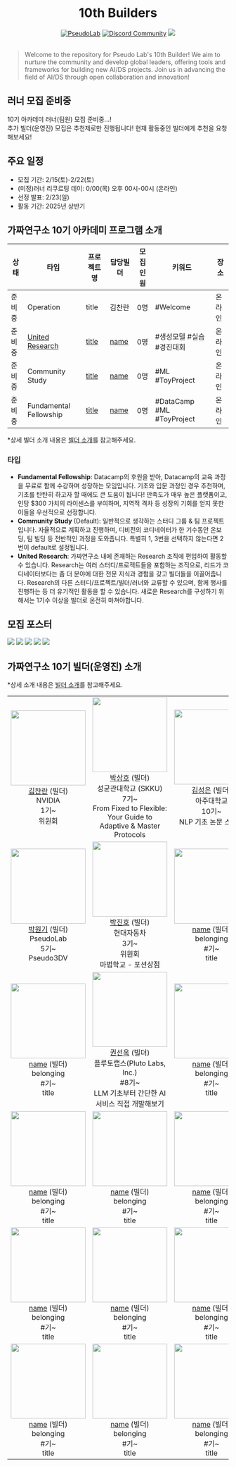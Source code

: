 <h1 align="center"> 10th Builders </h1>

<div align="center">
<a href="https://pseudo-lab.com"><img src="https://img.shields.io/badge/PseudoLab-S10-3776AB" alt="PseudoLab"/></a>
<a href="https://discord.gg/EPurkHVtp2"><img src="https://img.shields.io/badge/Discord-BF40BF" alt="Discord Community"/></a>
<a href="https://hits.seeyoufarm.com"><img src="https://hits.seeyoufarm.com/api/count/incr/badge.svg?url=https%3A%2F%2Fgithub.com%2Fpseudo-lab%2F10th-builder&count_bg=%2379C83D&title_bg=%23555555&icon=&icon_color=%23E7E7E7&title=hits&edge_flat=false"/></a>
</div>
<br>

> Welcome to the repository for Pseudo Lab's 10th Builder! We aim to nurture the community and develop global leaders, offering tools and frameworks for building new AI/DS projects. Join us in advancing the field of AI/DS through open collaboration and innovation!

## 러너 모집 준비중
10기 아카데미 러너(팀원) 모집 준비중...! <br/>
추가 빌더(운영진) 모집은 추천제로만 진행됩니다! 현재 활동중인 빌더에게 추천을 요청해보세요!

## 주요 일정
- 모집 기간: 2/15(토)-2/22(토)
- (미정)러너 리쿠르팅 데이: 0/00(목) 오후 00시-00시 (온라인)
- 선정 발표: 2/23(일)
- 활동 기간: 2025년 상반기

## 가짜연구소 10기 아카데미 프로그램 소개

|상태  |타입         |프로젝트명                                         |담당빌더|모집인원|키워드                   |장소|
|------|-------------|--------------------------------------------------|-------|--------|------------------------|----|
|준비중|Operation   |title|김찬란  |0명    |#Welcome|온라인|
|준비중|[United Research](https://github.com/Pseudo-Lab/9th-builder/discussions/12#discussioncomment-10438664)|[title](https://github.com/Pseudo-Lab/10th-builder)|[name](https://github.com/fenzhantw)  |0명    |#생성모델 #실습 #경진대회|온라인|
|준비중|Community Study|[title](https://github.com/Pseudo-Lab/9th-builder/discussions/15)|[name](https://github.com/Pseudo-Lab/10th-builder)  |0명    |#ML #ToyProject|온라인|
|준비중|Fundamental Fellowship|[title](https://github.com/Pseudo-Lab/9th-builder/discussions/15)|[name](https://github.com/Pseudo-Lab/10th-builder)  |0명    |#DataCamp #ML #ToyProject|온라인|

*상세 빌더 소개 내용은 [빌더 소개](https://github.com/Pseudo-Lab/10th-builder/discussions/2)를 참고해주세요.

### 타입
- **Fundamental Fellowship**: Datacamp의 후원을 받아, Datacamp의 교육 과정을 무료로 함께 수강하며 성장하는 모임입니다. 기초와 입문 과정인 경우 추천하며, 기초를 탄탄히 하고자 할 때에도 큰 도움이 됩니다! 만족도가 매우 높은 플랫폼이고, 인당 $300 가치의 라이센스를 부여하며, 지역적 격차 등 성장의 기회를 얻지 못한 이들을 우선적으로 선정합니다.
- **Community Study** (Default): 일반적으로 생각하는 스터디 그룹 & 팀 프로젝트입니다. 자율적으로 계획하고 진행하며, 디비전의 코디네이터가 한 기수동안 온보딩, 팀 빌딩 등 전반적인 과정을 도와줍니다. 특별히 1, 3번을 선택하지 않는다면 2번이 default로 설정됩니다.
- **United Research**: 가짜연구소 내에 존재하는 Research 조직에 편입하여 활동할 수 있습니다. Research는 여러 스터디/프로젝트들을 포함하는 조직으로, 리드가 코디네이터보다는 좀 더 분야에 대한 전문 지식과 경험을 갖고 빌더들을 이끌어줍니다. Research의 다른 스터디/프로젝트/빌더/러너와 교류할 수 있으며, 함께 행사를 진행하는 등 더 유기적인 활동을 할 수 있습니다. 새로운 Research를 구성하기 위해서는 1기수 이상을 빌더로 온전히 마쳐야합니다.

## 모집 포스터

![](imgs/recruit/00#.png)
![](imgs/recruit/00#.png)
![](imgs/recruit/00#.png)
![](imgs/recruit/00#.png)
![](imgs/recruit/00#.png)

## 가짜연구소 10기 빌더(운영진) 소개
*상세 소개 내용은 [빌더 소개](https://github.com/Pseudo-Lab/10th-builder/discussions/2)를 참고해주세요.

|  | | | |
|:---:|:------:|:-------:|:---------:|
|   <img src = "https://avatars1.githubusercontent.com/u/4317641?s=460&u=8d90f1833f528e5a62e26b7f6af5c9868d2820af&v=4" height="170px;"/> <br/> [김찬란](https://github.com/seriousran) (빌더) <br/> NVIDIA <br/> 1기~ <br/> 위원회 <br/> |  <img src="https://avatars.githubusercontent.com/u/60315070?s=400&u=778854dfa9e806ceb1bc3e8d6cf30634df316c15&v=4" height="170px;" /> <br/> [박상호](https://www.linkedin.com/in/shstat1729/) (빌더) <br/> 성균관대학교 (SKKU) <br/> 7기~ <br/> From Fixed to Flexible: <br/> Your Guide to <br/> Adaptive & Master Protocols <br/> |   <img src = "https://github.com/user-attachments/assets/ba3f4867-ab67-4ad7-85b4-35a7d60ab3b9" height="170px;"/> <br/> [김성은](https://github.com/ssungni) (빌더) <br/> 아주대학교 <br/> 10기~ <br/> NLP 기초 논문 스터디 <br/> |   <img src = "https://github.com/user-attachments/assets/c76da22e-a02a-485e-9d0b-2ffdd2756de5" height="170px;"/> <br/> [최성준](https://github.com/DrawingProcess) (빌더) <br/> 연세대학교 <br/> 9기~ <br/> Pseudo3DV <br/> |
|   <img src = "https://avatars.githubusercontent.com/u/86551201?v=4" height="170px;"/> <br/> [박원기](https://github.com/Pseudo-Lab/10th-builder) (빌더) <br/> PseudoLab <br/> 5기~ <br/> Pseudo3DV <br/> |   <img src = "https://avatars.githubusercontent.com/u/79843508?v=4" height="170px;"/> <br/> [박진호](https://www.linkedin.com/in/jinho-park-9010/) (빌더) <br/> 현대자동차 <br/> 3기~ <br/> 위원회 <br/> 마법학교 - 포션상점 <br/> |   <img src = "https://pseudolab.github.io/assets/images/Pseudo_Lab_logo.png" height="170px;"/> <br/> [name](https://github.com/Pseudo-Lab/10th-builder) (빌더) <br/> belonging <br/> #기~ <br/> title <br/> |   <img src = "https://pseudolab.github.io/assets/images/Pseudo_Lab_logo.png" height="170px;"/> <br/> [name](https://github.com/Pseudo-Lab/10th-builder) (빌더) <br/> belonging <br/> #기~ <br/> title <br/> |
|   <img src = "https://pseudolab.github.io/assets/images/Pseudo_Lab_logo.png" height="170px;"/> <br/> [name](https://github.com/Pseudo-Lab/10th-builder) (빌더) <br/> belonging <br/> #기~ <br/> title <br/> |   <img src = "https://github.com/user-attachments/assets/81c5aa6e-739a-4f8d-b574-4f15cc7432b8" height="170px;"/> <br/> [권선옥](https://github.com/sunohk) (빌더) <br/> 플루토랩스(Pluto Labs, Inc.) <br/> #8기~ <br/> LLM 기초부터 간단한 AI 서비스 직접 개발해보기 <br/> |   <img src = "https://pseudolab.github.io/assets/images/Pseudo_Lab_logo.png" height="170px;"/> <br/> [name](https://github.com/Pseudo-Lab/10th-builder) (빌더) <br/> belonging <br/> #기~ <br/> title <br/> |   <img src = "https://pseudolab.github.io/assets/images/Pseudo_Lab_logo.png" height="170px;"/> <br/> [name](https://github.com/Pseudo-Lab/10th-builder) (빌더) <br/> belonging <br/> #기~ <br/> title <br/> |
|   <img src = "https://pseudolab.github.io/assets/images/Pseudo_Lab_logo.png" height="170px;"/> <br/> [name](https://github.com/Pseudo-Lab/10th-builder) (빌더) <br/> belonging <br/> #기~ <br/> title <br/> |   <img src = "https://pseudolab.github.io/assets/images/Pseudo_Lab_logo.png" height="170px;"/> <br/> [name](https://github.com/Pseudo-Lab/10th-builder) (빌더) <br/> belonging <br/> #기~ <br/> title <br/> |   <img src = "https://pseudolab.github.io/assets/images/Pseudo_Lab_logo.png" height="170px;"/> <br/> [name](https://github.com/Pseudo-Lab/10th-builder) (빌더) <br/> belonging <br/> #기~ <br/> title <br/> |   <img src = "https://pseudolab.github.io/assets/images/Pseudo_Lab_logo.png" height="170px;"/> <br/> [name](https://github.com/Pseudo-Lab/10th-builder) (빌더) <br/> belonging <br/> #기~ <br/> title <br/> |
|   <img src = "https://pseudolab.github.io/assets/images/Pseudo_Lab_logo.png" height="170px;"/> <br/> [name](https://github.com/Pseudo-Lab/10th-builder) (빌더) <br/> belonging <br/> #기~ <br/> title <br/> |   <img src = "https://pseudolab.github.io/assets/images/Pseudo_Lab_logo.png" height="170px;"/> <br/> [name](https://github.com/Pseudo-Lab/10th-builder) (빌더) <br/> belonging <br/> #기~ <br/> title <br/> |   <img src = "https://pseudolab.github.io/assets/images/Pseudo_Lab_logo.png" height="170px;"/> <br/> [name](https://github.com/Pseudo-Lab/10th-builder) (빌더) <br/> belonging <br/> #기~ <br/> title <br/> |   <img src = "https://pseudolab.github.io/assets/images/Pseudo_Lab_logo.png" height="170px;"/> <br/> [name](https://github.com/Pseudo-Lab/10th-builder) (빌더) <br/> belonging <br/> #기~ <br/> title <br/> |
|   <img src = "https://pseudolab.github.io/assets/images/Pseudo_Lab_logo.png" height="170px;"/> <br/> [name](https://github.com/Pseudo-Lab/10th-builder) (빌더) <br/> belonging <br/> #기~ <br/> title <br/> |   <img src = "https://pseudolab.github.io/assets/images/Pseudo_Lab_logo.png" height="170px;"/> <br/> [name](https://github.com/Pseudo-Lab/10th-builder) (빌더) <br/> belonging <br/> #기~ <br/> title <br/> |   <img src = "https://pseudolab.github.io/assets/images/Pseudo_Lab_logo.png" height="170px;"/> <br/> [name](https://github.com/Pseudo-Lab/10th-builder) (빌더) <br/> belonging <br/> #기~ <br/> title <br/> |   <img src = "https://pseudolab.github.io/assets/images/Pseudo_Lab_logo.png" height="170px;"/> <br/> [name](https://github.com/Pseudo-Lab/10th-builder) (빌더) <br/> belonging <br/> #기~ <br/> title <br/> |


